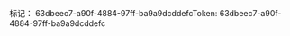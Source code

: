 <span data-ttu-id="51f97-101">标记： 63dbeec7-a90f-4884-97ff-ba9a9dcddefc</span><span class="sxs-lookup"><span data-stu-id="51f97-101">Token: 63dbeec7-a90f-4884-97ff-ba9a9dcddefc</span></span>